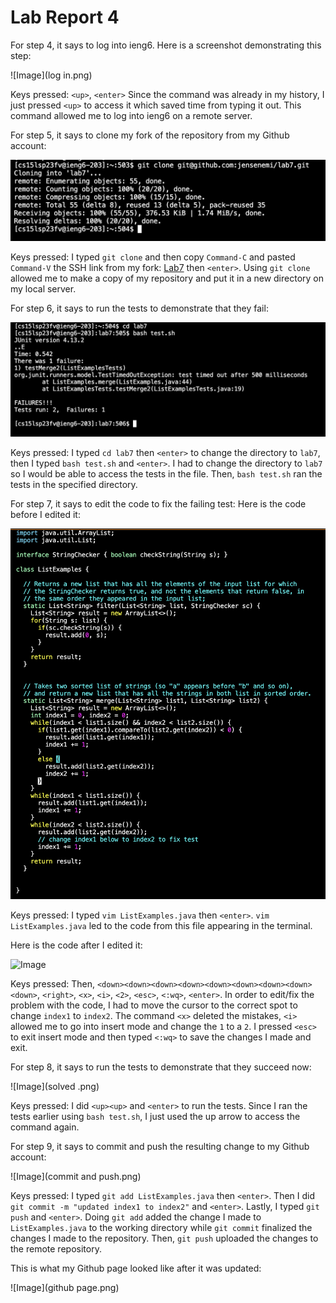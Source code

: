 # Lab Report 4

For step 4, it says to log into ieng6. Here is a screenshot demonstrating this step:

![Image](log in.png)

Keys pressed: ```<up>```, ```<enter>``` 
Since the command was already in my history, I just pressed ```<up>``` to access it which saved time from typing it out. This command allowed me to log into ieng6 on a remote server. 

For step 5, it says to clone my fork of the repository from my Github account:

![Image](clone.png)
  
Keys pressed: I typed ```git clone``` and then copy ```Command-C``` and pasted ```Command-V``` the SSH link from my fork: [Lab7](https://github.com/jensenemi/lab7) then ```<enter>```.
Using ```git clone``` allowed me to make a copy of my repository and put it in a new directory on my local server. 

For step 6, it says to run the tests to demonstrate that they fail:

![Image](failed.png)

Keys pressed: I typed ```cd lab7``` then ```<enter>``` to change the directory to ```lab7```, then I typed ```bash test.sh``` and ```<enter>```.
I had to change the directory to ```lab7``` so I would be able to access the tests in the file. Then, ```bash test.sh``` ran the tests in the specified directory.

For step 7, it says to edit the code to fix the failing test:
Here is the code before I edited it:

![Image](before.png)

Keys pressed: I typed ```vim ListExamples.java``` then ```<enter>```. 
```vim ListExamples.java``` led to the code from this file appearing in the terminal.

Here is the code after I edited it:

![Image](after.png)

Keys pressed: Then, ```<down><down><down><down><down><down><down><down><down>```, ```<right>```, ```<x>```, ```<i>```, ```<2>```, ```<esc>```, ```<:wq>```, ```<enter>```.
In order to edit/fix the problem with the code, I had to move the cursor to the correct spot to change ```index1``` to ```index2```. The command ```<x>``` deleted the mistakes, ```<i>``` allowed me to go into insert mode and change the ```1``` to a ```2```. I pressed ```<esc>``` to exit insert mode and then typed ```<:wq>``` to save the changes I made and exit. 

For step 8, it says to run the tests to demonstrate that they succeed now:

![Image](solved .png)

Keys pressed: I did ```<up><up>``` and ```<enter>``` to run the tests. 
Since I ran the tests earlier using ```bash test.sh```, I just used the up arrow to access the command again. 

For step 9, it says to commit and push the resulting change to my Github account:

![Image](commit and push.png)

Keys pressed: I typed ```git add ListExamples.java``` then ```<enter>```. Then I did ```git commit -m "updated index1 to index2"``` and ```<enter>```. Lastly, I typed ```git push``` and ```<enter>```.
Doing ```git add``` added the change I made to ```ListExamples.java``` to the working directory while ```git commit``` finalized the changes I made to the repository. Then, ```git push``` uploaded the changes to the remote repository.
  
This is what my Github page looked like after it was updated:
  
![Image](github page.png)
